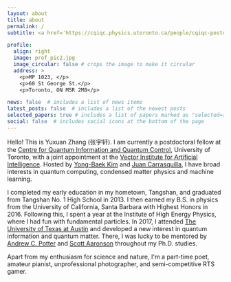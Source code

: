 ```yaml
---
layout: about
title: about
permalink: /
subtitle: <a href='https://cqiqc.physics.utoronto.ca/people/cqiqc-postdoctoral-fellows/yuxuan-zhang/'>Affiliation</a>

profile:
  align: right
  image: prof_pic2.jpg
  image_circular: false # crops the image to make it circular
  address: >
    <p>MP 1023, </p>
    <p>60 St George St.</p>
    <p>Toronto, ON M5R 2M8</p>

news: false  # includes a list of news items
latest_posts: false  # includes a list of the newest posts
selected_papers: true # includes a list of papers marked as "selected={true}"
social: false  # includes social icons at the bottom of the page
---
```


Hello! This is Yuxuan Zhang (张宇轩). I am currently a postdoctoral fellow at the [Centre for Quantum Information and Quantum Control](https://cqiqc.physics.utoronto.ca/), University of Toronto, with a joint appointment at the [Vector Institute for Artificial Intelligence](https://vectorinstitute.ai/). Hosted by [Yong-Baek Kim](https://sites.google.com/view/ybkimgroup/home) and [Juan Carrasquilla](https://www.phys.ethz.ch/the-department/people/person-detail.MzM2NzEw.TGlzdC81MTUsMTE3MjU5OTI5OQ==.html), I have broad interests in quantum computing, condensed matter physics and machine learning.

I completed my early education in my hometown, Tangshan, and graduated from Tangshan No. 1 High School in 2013. I then earned my B.S. in physics from the University of California, Santa Barbara with Highest Honors in 2016. Following this, I spent a year at the Institute of High Energy Physics, where I had fun with fundamental particles. In 2017, I attended [The University of Texas at Austin](https://www.cs.utexas.edu/~qic/) and developed a new interest in quantum information and quantum matter. There, I was lucky to be mentored by [Andrew C. Potter](https://qmi.ubc.ca/team-member/andrew-potter/) and [Scott Aaronson](https://scottaaronson.blog/) throughout my Ph.D. studies.

Apart from my enthusiasm for science and nature, I'm a part-time poet, amateur pianist, unprofessional photographer, and semi-competitive RTS gamer.
